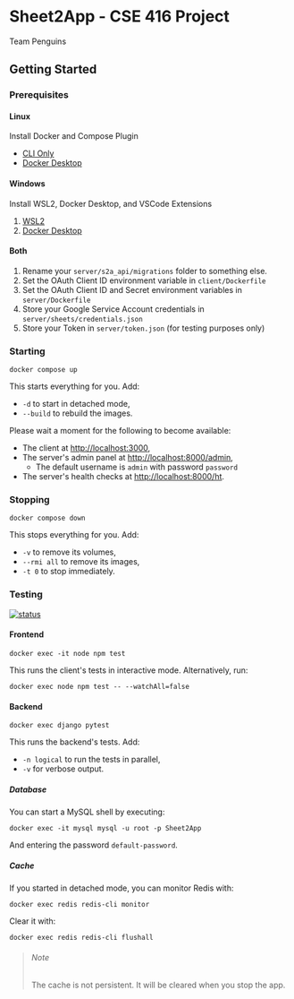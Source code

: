 # Sheet2App - CSE 416 Project

Team Penguins

## Getting Started

### Prerequisites

#### Linux

Install Docker and Compose Plugin

* [CLI Only](https://docs.docker.com/compose/install/linux/#install-using-the-repository)
* [Docker Desktop](https://www.docker.com/products/docker-desktop)

#### Windows

Install WSL2, Docker Desktop, and VSCode Extensions

1. [WSL2](https://code.visualstudio.com/docs/remote/wsl-tutorial#_install-visual-studio-code)
2. [Docker Desktop](https://learn.microsoft.com/en-us/windows/wsl/tutorials/wsl-containers)

#### Both

1. Rename your `server/s2a_api/migrations` folder to something else.
2. Set the OAuth Client ID environment variable in `client/Dockerfile`
3. Set the OAuth Client ID and Secret environment variables in `server/Dockerfile`
4. Store your Google Service Account credentials in `server/sheets/credentials.json`
5. Store your Token in `server/token.json` (for testing purposes only)

### Starting

    docker compose up

This starts everything for you. Add:

* `-d` to start in detached mode,
* `--build` to rebuild the images.

Please wait a moment for the following to become available:

* The client at <http://localhost:3000>,
* The server's admin panel at <http://localhost:8000/admin>,
  * The default username is `admin` with password `password`
* The server's health checks at <http://localhost:8000/ht>.

### Stopping

    docker compose down

This stops everything for you. Add:

* `-v` to remove its volumes,
* `--rmi all` to remove its images,
* `-t 0` to stop immediately.

### Testing

[![status](https://github.com/alexanderleong1/Sheet2App/actions/workflows/tests.yml/badge.svg)](https://github.com/alexanderleong1/Sheet2App/actions/workflows/tests.yml)

#### Frontend

    docker exec -it node npm test

This runs the client's tests in interactive mode. Alternatively, run:

    docker exec node npm test -- --watchAll=false

#### Backend

    docker exec django pytest

This runs the backend's tests. Add:

* `-n logical` to run the tests in parallel,
* `-v` for verbose output.

##### Database

You can start a MySQL shell by executing:

    docker exec -it mysql mysql -u root -p Sheet2App

And entering the password `default-password`.

##### Cache

If you started in detached mode, you can monitor Redis with:

    docker exec redis redis-cli monitor

Clear it with:

    docker exec redis redis-cli flushall

> ###### Note
>
> The cache is not persistent. It will be cleared when you stop the app.

